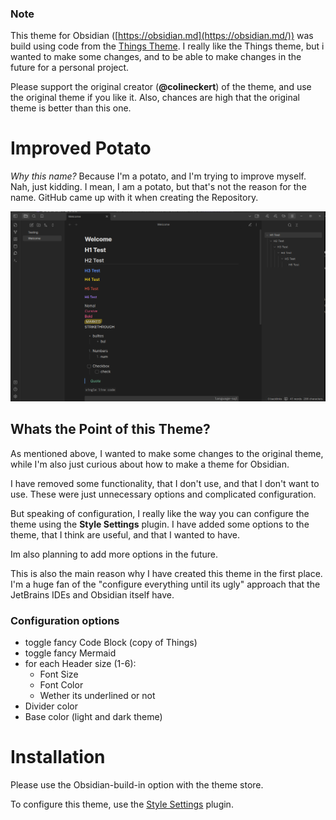 ### Note

This theme for Obsidian ([https://obsidian.md](https://obsidian.md/)) was build using code from the [Things Theme](https://github.com/colineckert/obsidian-things/tree/main). 
I really like the Things theme, but i wanted to make some changes, and to be able to make changes in the future for a personal project.

Please support the original creator (**@colineckert**) of the theme, and use the original theme if you like it. Also, chances are high that the original theme is better than this one.

# Improved Potato

*Why this name?* Because I'm a potato, and I'm trying to improve myself.
Nah, just kidding. I mean, I am a potato, but that's not the reason for the name.
GitHub came up with it when creating the Repository.

![Alt text](images/image.png)

## Whats the Point of this Theme?

As mentioned above, I wanted to make some changes to the original theme, while I'm also just curious about how to make a theme for Obsidian.

I have removed some functionality, that I don't use, and that I don't want to use. These were just unnecessary options and complicated configuration.

But speaking of configuration, I really like the way you can configure the theme using the **Style Settings** plugin. I have added some options to the theme, that I think are useful, and that I wanted to have.

Im also planning to add more options in the future.

This is also the main reason why I have created this theme in the first place.
I'm a huge fan of the "configure everything until its ugly" approach that the JetBrains IDEs and Obsidian itself have.

### Configuration options

- toggle fancy Code Block (copy of Things)
- toggle fancy Mermaid
- for each Header size (1-6):
  - Font Size
  - Font Color
  - Wether its underlined or not
- Divider color
- Base color (light and dark theme)


# Installation

Please use the Obsidian-build-in option with the theme store.

To configure this theme, use the [Style Settings](https://github.com/mgmeyers/obsidian-style-settings) plugin.
